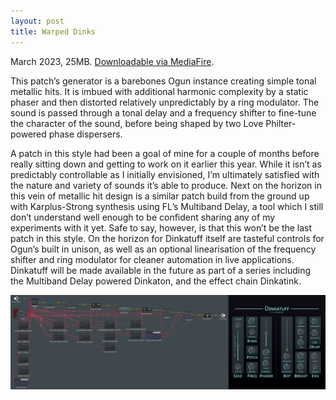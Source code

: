 ```yaml
---
layout: post
title: Warped Dinks
---
```


March 2023, 25MB. [Downloadable via MediaFire](https://www.mediafire.com/file/nq1kricjqlle29k/Warped_Dinks.zip/file).

This patch’s generator is a barebones Ogun instance creating simple tonal metallic hits. It is imbued with additional harmonic complexity by a static phaser and then distorted relatively unpredictably by a ring modulator. The sound is passed through a tonal delay and a frequency shifter to fine-tune the character of the sound, before being shaped by two Love Philter-powered phase dispersers.

A patch in this style had been a goal of mine for a couple of months before really sitting down and getting to work on it earlier this year. While it isn’t as predictably controllable as I initially envisioned, I’m ultimately satisfied with the nature and variety of sounds it’s able to produce. Next on the horizon in this vein of metallic hit design is a similar patch build from the ground up with Karplus-Strong synthesis using FL’s Multiband Delay, a tool which I still don’t understand well enough to be confident sharing any of my experiments with it yet. Safe to say, however, is that this won’t be the last patch in this style. On the horizon for Dinkatuff itself are tasteful controls for Ogun’s built in unison, as well as an optional linearisation of the frequency shifter and ring modulator for cleaner automation in live applications. Dinkatuff will be made available in the future as part of a series including the Multiband Delay powered Dinkaton, and the effect chain Dinkatink.

![A screenshot of the patch’s Voice and Effects screens](/assets/dinkatuff_v1.3_screenshot.png)
